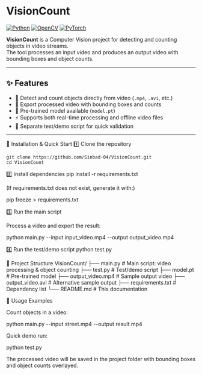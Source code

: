 # VisionCount

[![Python](https://img.shields.io/badge/Python-3.8%2B-blue)](https://www.python.org/)
[![OpenCV](https://img.shields.io/badge/OpenCV-4.x-green)](https://opencv.org/)
[![PyTorch](https://img.shields.io/badge/PyTorch-2.x-red)](https://pytorch.org/)

**VisionCount** is a Computer Vision project for detecting and counting objects in video streams.  
The tool processes an input video and produces an output video with bounding boxes and object counts.

---

## ✨ Features

- 🎥 Detect and count objects directly from video (`.mp4`, `.avi`, etc.)
- 🔄 Export processed video with bounding boxes and counts
- 🧠 Pre-trained model available (`model.pt`)
- ⚡ Supports both real-time processing and offline video files
- 🧪 Separate test/demo script for quick validation

---

🚀 Installation & Quick Start
1️⃣ Clone the repository
```
git clone https://github.com/Sinbad-04/VisionCount.git
cd VisionCount
```


2️⃣ Install dependencies
pip install -r requirements.txt


(If requirements.txt does not exist, generate it with:)

pip freeze > requirements.txt

3️⃣ Run the main script

Process a video and export the result:

python main.py --input input_video.mp4 --output output_video.mp4

4️⃣ Run the test/demo script
python test.py

📂 Project Structure
VisionCount/
├── main.py              # Main script: video processing & object counting
├── test.py              # Test/demo script
├── model.pt             # Pre-trained model
├── output_video.mp4     # Sample output video
├── output_video.avi     # Alternative sample output
├── requirements.txt     # Dependency list
└── README.md            # This documentation

📝 Usage Examples

Count objects in a video:

python main.py --input street.mp4 --output result.mp4


Quick demo run:

python test.py


The processed video will be saved in the project folder with bounding boxes and object counts overlayed.
 
